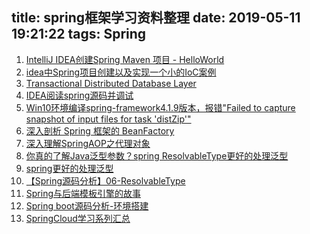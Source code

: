 title: spring框架学习资料整理
date: 2019-05-11 19:21:22
tags: Spring
---

1. [IntelliJ IDEA创建Spring Maven 项目 - HelloWorld](https://blog.csdn.net/aa464971/article/details/78250259)
2. [idea中Spring项目创建以及实现一个小的IoC案例](https://blog.csdn.net/lu677521/article/details/79017626)
3. [Transactional Distributed Database Layer](https://github.com/palantir/atlasdb)
4. [IDEA阅读spring源码并调试](https://blog.csdn.net/u013310075/article/details/80707098)
5. [Win10环境编译spring-framework4.1.9版本，报错"Failed to capture snapshot of input files for task 'distZip'"](https://blog.csdn.net/boling_cavalry/article/details/80796059)
6. [深入剖析 Spring 框架的 BeanFactory](https://www.cnblogs.com/digdeep/p/4518571.html#top)
7. [深入理解SpringAOP之代理对象](https://www.cnblogs.com/niechen/p/9016816.html)
8. [你真的了解Java泛型参数？spring ResolvableType更好的处理泛型](https://blog.csdn.net/u012881904/article/details/80813294)
9. [spring更好的处理泛型](https://blog.csdn.net/zbw18297786698/article/details/73441623)
10. [【Spring源码分析】06-ResolvableType](https://blog.csdn.net/shenchaohao12321/article/details/80282833)
11. [Spring与后端模板引擎的故事](https://www.jianshu.com/p/b90cbd61474a?hmsr=toutiao.io&utm_medium=toutiao.io&utm_source=toutiao.io)
12. [Spring boot源码分析-环境搭建](https://www.cnblogs.com/nicknailo/articles/9221392.html)
13. [SpringCloud学习系列汇总](https://mp.weixin.qq.com/s?__biz=MzU5MDgzOTYzMw==&mid=2247484030&idx=1&sn=7ad29239aca876e29155f5b1439281bb&chksm=fe396840c94ee156adfcd44c63a3b5c1cf93805cf592ad7d45bc5222c349ba6f552b553a5c09&scene=21#wechat_redirect)
